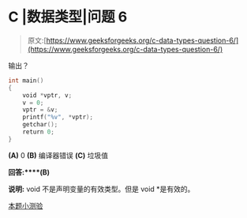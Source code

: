 # C |数据类型|问题 6

> 原文:[https://www.geeksforgeeks.org/c-data-types-question-6/](https://www.geeksforgeeks.org/c-data-types-question-6/)

输出？

```cpp
int main()
{
    void *vptr, v;
    v = 0;
    vptr = &v;
    printf("%v", *vptr);
    getchar();
    return 0;
}
```

**(A)** 0
**(B)** 编译器错误
**(C)** 垃圾值

**回答:****(B)**

**说明:** void 不是声明变量的有效类型。但是 void *是有效的。

[本题小测验](https://www.geeksforgeeks.org/quiz-corner-gq/)